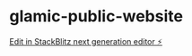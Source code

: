 # glamic-public-website

[Edit in StackBlitz next generation editor ⚡️](https://stackblitz.com/~/github.com/omarhassaneg/glamic-public-website)